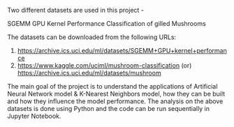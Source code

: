 Two different datasets are used in this project -

SGEMM GPU Kernel Performance
Classification of gilled Mushrooms

The datasets can be downloaded from the following URLs:
1. https://archive.ics.uci.edu/ml/datasets/SGEMM+GPU+kernel+performance
2. https://www.kaggle.com/uciml/mushroom-classification (or) https://archive.ics.uci.edu/ml/datasets/mushroom

The main goal of the project is to understand the applications of Artificial Neural Network model & K-Nearest Neighbors model, how they can be built and how they influence the model performance. The analysis on the above datasets is done using Python and the code can be run sequentially in Jupyter Notebook.
